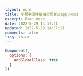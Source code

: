 ```yaml
---
layout: note
title: 小程序组件使用全局样式app.wxss
excerpt: Read more...
date: 2022-5-29 14:17:11
updated: 2022-5-29 14:17:11
comments: false
lang: zh-CN
---
```


```js
Component({
  options: {
    addGlobalClass: true
  }
})
```
  